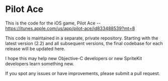 # Pilot Ace

This is the code for the iOS game, Pilot Ace -- https://itunes.apple.com/us/app/pilot-ace/id833488539?mt=8

This code is maintained in a separate, private repository.  Starting with the latest version (2.2) and all subsequent versions, the final codebase for each release will be updated here.

I hope this may help new Objective-C developers or new SpriteKit developers learn something new.

If you spot any issues or have improvements, please submit a pull request.
